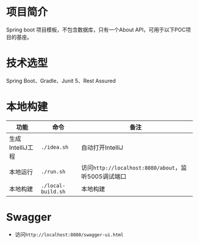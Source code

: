 # 项目简介
Spring boot 项目模板，不包含数据库，只有一个About API，可用于以下POC项目的基座。

# 技术选型
Spring Boot、Gradle、Junit 5、Rest Assured

# 本地构建

|功能|命令|备注|
| --- | --- | --- |
|生成IntelliJ工程|`./idea.sh`|自动打开IntelliJ|
|本地运行|`./run.sh`|访问`http://localhost:8080/about`，监听5005调试端口|
|本地构建|`./local-build.sh`|本地构建|

# Swagger
- 访问`http://localhost:8080/swagger-ui.html`

